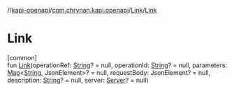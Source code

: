 //[kapi-openapi](../../../index.md)/[com.chrynan.kapi.openapi](../index.md)/[Link](index.md)/[Link](-link.md)

# Link

[common]\
fun [Link](-link.md)(operationRef: [String](https://kotlinlang.org/api/latest/jvm/stdlib/kotlin/-string/index.html)? = null, operationId: [String](https://kotlinlang.org/api/latest/jvm/stdlib/kotlin/-string/index.html)? = null, parameters: [Map](https://kotlinlang.org/api/latest/jvm/stdlib/kotlin.collections/-map/index.html)&lt;[String](https://kotlinlang.org/api/latest/jvm/stdlib/kotlin/-string/index.html), JsonElement&gt;? = null, requestBody: JsonElement? = null, description: [String](https://kotlinlang.org/api/latest/jvm/stdlib/kotlin/-string/index.html)? = null, server: [Server](../-server/index.md)? = null)
